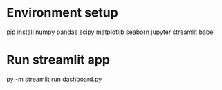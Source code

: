 # Environment setup
pip install numpy pandas scipy matplotlib seaborn jupyter streamlit babel


# Run streamlit app
py -m streamlit run dashboard.py


